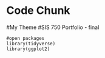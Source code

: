 # Code Chunk

#My Theme
#SIS 750 Portfolio - final

```{r, func, echo=T, eval=T, message = F, warning = F}
#open packages
library(tidyverse)
library(ggplot2)

```
